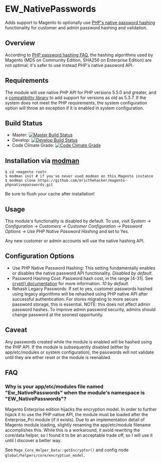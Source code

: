 # EW_NativePasswords

Adds support to Magento to optionally use 
[PHP's native password hashing](http://php.net/manual/en/function.password-hash.php) functionality
for customer and admin password hashing and validation.

## Overview

According to [PHP password hashing FAQ](http://php.net/manual/en/faq.passwords.php#faq.passwords.fasthash), the hashing 
algorithms used by Magento (MD5 on Community Edition, SHA256 on Enterprise Edition) are not optimal; it's safer to use instead 
PHP's native password API.

## Requirements

The module will use native PHP API for PHP versions 5.5.0 and greater, and a 
[compatibility library](https://github.com/ircmaxell/password_compat) to add support for versions as old as 5.3.7.
If the system does not meet the PHP requirements, the system configuration option will throw an exception
if it is enabled in system configuration.

## Build Status

- Master: [![Master Build Status](https://api.travis-ci.org/ericthehacker/magento-phpnativepasswords.svg?branch=master)](https://travis-ci.org/ericthehacker/magento-phpnativepasswords)
- Develop: [![Develop Build Status](https://api.travis-ci.org/ericthehacker/magento-phpnativepasswords.svg?branch=develop)](https://travis-ci.org/ericthehacker/magento-phpnativepasswords)
- Code Climate Grade: [![Code Climate Grade](https://codeclimate.com/github/ericthehacker/magento-phpnativepasswords/badges/gpa.svg)](https://codeclimate.com/github/ericthehacker/magento-phpnativepasswords)

## Installation via [modman](https://github.com/colinmollenhour/modman)

```
$ cd <magento root>
$ modman init # if you've never used modman on this Magento instance
$ modman clone https://github.com/ericthehacker/magento-phpnativepasswords.git
```

Be sure to flush your cache after installation!

## Usage

This module's functionality is disabled by default. To use, visit *System -> Configuration -> Customers -> 
Customer Configuration -> Password Options -> Use PHP Native Password Hashing* and set to Yes.

Any new customer or admin accounts will use the native hashing API.

## Configuration Options

- Use PHP Native Password Hashing: This setting fundamentally enables or disables the native password API functionality.
  *Disabled by default*.
- Password Hashing Cost: Password hash cost, in the range [4-31]. See 
  [crypt() documentation](http://php.net/manual/en/function.crypt.php) for more information. *10 by default*.
- Rehash Legacy Passwords: If set to yes, customer passwords hashed using legacy algorithms will be rehashed using 
  PHP native API after successful authentication. For stores migrating to more secure password storage, this
  is essential. NOTE: this does not affect admin password hashes. To improve
  admin password security, admins should change password at the soonest opportunity. 

## Caveat

Any passwords created while the module is enabled will be hashed using the PHP API. If the module is subsequently 
disabled (either by app/etc/modules or system configuration), the passwords will not validate until they are either
reset or the module is reenabled.
  
## FAQ

### Why is your app/etc/modules file named "Ew_NativePasswords" when the module's namespace is "EW_NativePasswords"?

Magento Enterprise edition hijacks the encryption model. In order to further hijack it to use the PHP
native API, the module must be loaded after the Enterprise_Pci module (if it exists).
Due to an implementation detail of Magento module loading, slightly renaming the app/etc/module 
filename accomplishes this. While this is a workaround, it avoid rewriting the core/data helper,
so I found it to be an acceptable trade off, so I will use it until I discover a better way.

See `Mage_Core_Helper_Data::getEncryptor()` and config node `global/helpers/core/encryption_model`. 
